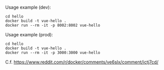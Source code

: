 Usage example (dev):

```
cd hello
docker build -t vue-hello .
docker run --rm -it -p 8002:8002 vue-hello
```

Usage example (prod):

```
cd hello
docker build -t vue-hello .
docker run --rm -it -p 3000:3000 vue-hello
```

C.f. https://www.reddit.com/r/docker/comments/ve6slx/comment/ictj7cd/